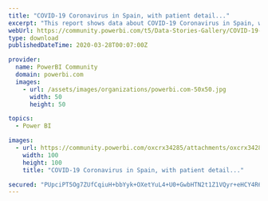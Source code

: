 ```yaml
---
title: "COVID-19 Coronavirus in Spain, with patient detail..."
excerpt: "This report shows data about COVID-19 Coronavirus in Spain, with patient details Gender and Age(-group). For more details, see my blog:"
webUrl: https://community.powerbi.com/t5/Data-Stories-Gallery/COVID-19-Coronavirus-in-Spain-with-patient-details-Gender-and/m-p/996350
type: download
publishedDateTime: 2020-03-28T00:07:00Z

provider:
  name: PowerBI Community
  domain: powerbi.com
  images:
    - url: /assets/images/organizations/powerbi.com-50x50.jpg
      width: 50
      height: 50

topics:
  - Power BI

images:
  - url: https://community.powerbi.com/oxcrx34285/attachments/oxcrx34285/DataStoriesGallery/3592/1/CorVirES2_tn.jpg
    width: 100
    height: 100
    title: "COVID-19 Coronavirus in Spain, with patient detail..."

secured: "PUpciPT5Og7ZUfCqiuH+bbYyk+OXetYuL4+U0+GwbHTN2t1Z1VQyr+eHCY4R6r5VIAc7Z+RRzV7N8K+qMPdDDv6gqaGb7deDjZE7nDW+hgbb8XoASd8MtnzxZr3b8CHnZJ4REhKvfAJygmpFl/XrPsqstTqNCXxbt7UlMuZo5yF4lXJcmEDwmURaU92M3vP+zx6pSnZhCv6YmV2VDYYrCp5Z8oapUa69kwv2vEyzWv9xSoIBcuKiLwqsbZ/5Pb0gO8qOcXbO17foz5//Wppgt6CLvaG0xVCROf4hAkbneL9x2M/6M4stqoO4Q3J/e0+ZBxKkRQ0ryzMNUbBXx+hrZRh5rjAB9EyBm5CEYlnVryEyaSzuOendSn1c87ketF4A;KsIrxbO6zF/qDubtNR3iCA=="
---
```


